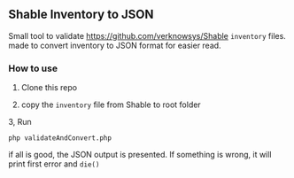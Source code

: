 ## Shable Inventory to JSON
Small tool to validate https://github.com/verknowsys/Shable `inventory` files. 
made to convert inventory to JSON format for easier read.

### How to use
1. Clone this repo

2. copy the `inventory` file from Shable to root folder

3, Run 
```
php validateAndConvert.php
```
if all is good, the JSON output is presented. If something is wrong, it will print first error and `die()`

